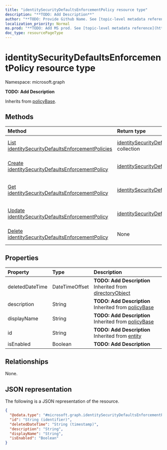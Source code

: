 ```yaml
---
title: "identitySecurityDefaultsEnforcementPolicy resource type"
description: "**TODO: Add Description**"
author: "**TODO: Provide Github Name. See [topic-level metadata reference](https://msgo.azurewebsites.net/add/document/guidelines/metadata.html#topic-level-metadata)**"
localization_priority: Normal
ms.prod: "**TODO: Add MS prod. See [topic-level metadata reference](https://msgo.azurewebsites.net/add/document/guidelines/metadata.html#topic-level-metadata)**"
doc_type: resourcePageType
---
```


# identitySecurityDefaultsEnforcementPolicy resource type

Namespace: microsoft.graph

**TODO: Add Description**


Inherits from [policyBase](../resources/policybase.md).

## Methods
|Method|Return type|Description|
|:---|:---|:---|
|[List identitySecurityDefaultsEnforcementPolicies](../api/identitysecuritydefaultsenforcementpolicy-list.md)|[identitySecurityDefaultsEnforcementPolicy](../resources/identitysecuritydefaultsenforcementpolicy.md) collection|Get a list of the [identitySecurityDefaultsEnforcementPolicy](../resources/identitysecuritydefaultsenforcementpolicy.md) objects and their properties.|
|[Create identitySecurityDefaultsEnforcementPolicy](../api/identitysecuritydefaultsenforcementpolicy-create.md)|[identitySecurityDefaultsEnforcementPolicy](../resources/identitysecuritydefaultsenforcementpolicy.md)|Create a new [identitySecurityDefaultsEnforcementPolicy](../resources/identitysecuritydefaultsenforcementpolicy.md) object.|
|[Get identitySecurityDefaultsEnforcementPolicy](../api/identitysecuritydefaultsenforcementpolicy-get.md)|[identitySecurityDefaultsEnforcementPolicy](../resources/identitysecuritydefaultsenforcementpolicy.md)|Read the properties and relationships of an [identitySecurityDefaultsEnforcementPolicy](../resources/identitysecuritydefaultsenforcementpolicy.md) object.|
|[Update identitySecurityDefaultsEnforcementPolicy](../api/identitysecuritydefaultsenforcementpolicy-update.md)|[identitySecurityDefaultsEnforcementPolicy](../resources/identitysecuritydefaultsenforcementpolicy.md)|Update the properties of an [identitySecurityDefaultsEnforcementPolicy](../resources/identitysecuritydefaultsenforcementpolicy.md) object.|
|[Delete identitySecurityDefaultsEnforcementPolicy](../api/identitysecuritydefaultsenforcementpolicy-delete.md)|None|Deletes an [identitySecurityDefaultsEnforcementPolicy](../resources/identitysecuritydefaultsenforcementpolicy.md) object.|

## Properties
|Property|Type|Description|
|:---|:---|:---|
|deletedDateTime|DateTimeOffset|**TODO: Add Description** Inherited from [directoryObject](../resources/directoryobject.md)|
|description|String|**TODO: Add Description** Inherited from [policyBase](../resources/policybase.md)|
|displayName|String|**TODO: Add Description** Inherited from [policyBase](../resources/policybase.md)|
|id|String|**TODO: Add Description** Inherited from [entity](../resources/entity.md)|
|isEnabled|Boolean|**TODO: Add Description**|

## Relationships
None.

## JSON representation
The following is a JSON representation of the resource.
<!-- {
  "blockType": "resource",
  "keyProperty": "id",
  "@odata.type": "microsoft.graph.identitySecurityDefaultsEnforcementPolicy",
  "baseType": "microsoft.graph.policyBase",
  "openType": false
}
-->
``` json
{
  "@odata.type": "#microsoft.graph.identitySecurityDefaultsEnforcementPolicy",
  "id": "String (identifier)",
  "deletedDateTime": "String (timestamp)",
  "description": "String",
  "displayName": "String",
  "isEnabled": "Boolean"
}
```

